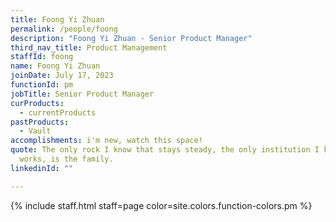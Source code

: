 ```yaml
---
title: Foong Yi Zhuan
permalink: /people/foong
description: "Foong Yi Zhuan - Senior Product Manager"
third_nav_title: Product Management
staffId: foong
name: Foong Yi Zhuan
joinDate: July 17, 2023
functionId: pm
jobTitle: Senior Product Manager
curProducts:
  - currentProducts
pastProducts:
  - Vault
accomplishments: i'm new, watch this space!
quote: The only rock I know that stays steady, the only institution I know that
  works, is the family.
linkedinId: ""

---
```


{% include staff.html staff=page color=site.colors.function-colors.pm %}
